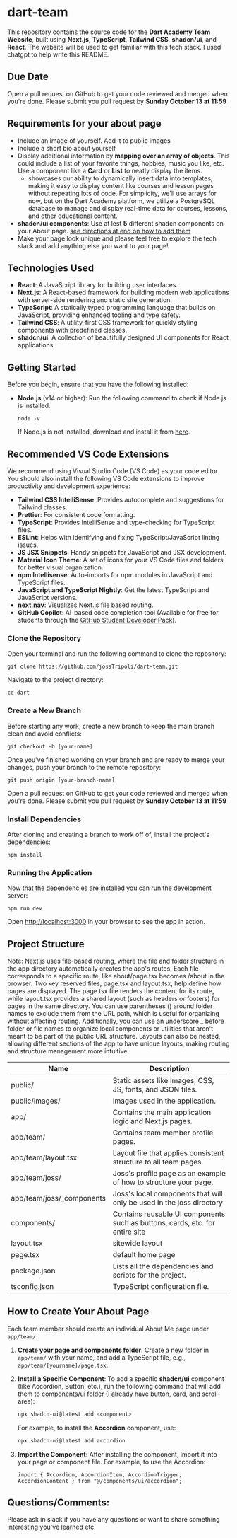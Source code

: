 # dart-team

This repository contains the source code for the **Dart Academy Team Website**, built using **Next.js**, **TypeScript**, **Tailwind CSS**, **shadcn/ui**, and **React**. The website will be used to get familiar with this tech stack. I used chatgpt to help write this README.

## Due Date

Open a pull request on GitHub to get your code reviewed and merged when you're done. Please submit you pull request by **Sunday October 13 at 11:59**

## Requirements for your about page
- Include an image of yourself. Add it to public images
- Include a short bio about yourself
- Display additional information by **mapping over an array of objects**. This could include a list of your favorite things, hobbies, music you like, etc. Use a component like a **Card** or **List** to neatly display the items. 
  - showcases our ability to dynamically insert data into templates, making it easy to display content like courses and lesson pages without repeating lots of code. For simplicity, we'll use arrays for now, but on the Dart Academy platform, we utilize a PostgreSQL database to manage and display real-time data for courses, lessons, and other educational content.
- **shadcn/ui components**: Use at lest **5** different shadcn components on your About page. [see directions at end on how to add them](#how-to-create-your-about-page) 
- Make your page look unique and please feel free to explore the tech stack and add anything else you want to your page!

## Technologies Used

- **React**: A JavaScript library for building user interfaces.
- **Next.js**: A React-based framework for building modern web applications with server-side rendering and static site generation.
- **TypeScript**: A statically typed programming language that builds on JavaScript, providing enhanced tooling and type safety.
- **Tailwind CSS**: A utility-first CSS framework for quickly styling components with predefined classes.
- **shadcn/ui**: A collection of beautifully designed UI components for React applications.

## Getting Started

Before you begin, ensure that you have the following installed:

- **Node.js** (v14 or higher): Run the following command to check if Node.js is installed:
   ```
  node -v
   ```
  If Node.js is not installed, download and install it from [here](https://nodejs.org).

## Recommended VS Code Extensions

We recommend using Visual Studio Code (VS Code) as your code editor. You should also install the following VS Code extensions to improve productivity and development experience:

- **Tailwind CSS IntelliSense**: Provides autocomplete and suggestions for Tailwind classes.
- **Prettier**: For consistent code formatting.
- **TypeScript**: Provides IntelliSense and type-checking for TypeScript files.
- **ESLint**: Helps with identifying and fixing TypeScript/JavaScript linting issues.
- **JS JSX Snippets**: Handy snippets for JavaScript and JSX development.
- **Material Icon Theme**: A set of icons for your VS Code files and folders for better visual organization.
- **npm Intellisense**: Auto-imports for npm modules in JavaScript and TypeScript files.
- **JavaScript and TypeScript Nightly**: Get the latest TypeScript and JavaScript versions.
- **next.nav**: Visualizes Next.js file based routing.
- **GitHub Copilot**: AI-based code completion tool (Available for free for students through the [GitHub Student Developer Pack](https://education.github.com/pack/join)).

### Clone the Repository
Open your terminal and run the following command to clone the repository:

 ```
git clone https://github.com/jossTripoli/dart-team.git
 ```

Navigate to the project directory:

 ```
cd dart
 ```

### Create a New Branch
Before starting any work, create a new branch to keep the main branch clean and avoid conflicts:

 ```
git checkout -b [your-name]
 ```

Once you've finished working on your branch and are ready to merge your changes, push your branch to the remote repository:

 ```
git push origin [your-branch-name]
 ```

Open a pull request on GitHub to get your code reviewed and merged when you're done. Please submit you pull request by **Sunday October 13 at 11:59**

### Install Dependencies
After cloning and creating a branch to work off of, install the project's dependencies:

 ```
npm install
 ```

### Running the Application
Now that the dependencies are installed you can run the development server:

 ```
npm run dev
 ```

Open [http://localhost:3000](http://localhost:3000) in your browser to see the app in action.

## Project Structure

Note: 
Next.js uses file-based routing, where the file and folder structure in the app directory automatically creates the app's routes. Each file corresponds to a specific route, like about/page.tsx becomes /about in the browser. Two key reserved files, page.tsx and layout.tsx, help define how pages are displayed. The page.tsx file renders the content for its route, while layout.tsx provides a shared layout (such as headers or footers) for pages in the same directory. You can use parentheses () around folder names to exclude them from the URL path, which is useful for organizing without affecting routing. Additionally, you can use an underscore _ before folder or file names to organize local components or utilities that aren't meant to be part of the public URL structure. Layouts can also be nested, allowing different sections of the app to have unique layouts, making routing and structure management more intuitive.

| Name               | Description                                                             |
|--------------------|-------------------------------------------------------------------------|
| public/            | Static assets like images, CSS, JS, fonts, and JSON files.              |
| public/images/     | Images used in the application.                                         |
| app/               | Contains the main application logic and Next.js pages.                  |
| app/team/          | Contains team member profile pages.                                     |
| app/team/layout.tsx| Layout file that applies consistent structure to all team pages.        |
| app/team/joss/     | Joss's profile page as an example of how to structure your page.        |
| app/team/joss/_components     | Joss's local components that will only be used in the joss directory     |
| components/        | Contains reusable UI components such as buttons, cards, etc. for entire site          |
| layout.tsx        | sitewide layout                  |
| page.tsx           | default home page                                |
| package.json       | Lists all the dependencies and scripts for the project.                 |
| tsconfig.json      | TypeScript configuration file.                                          |

## How to Create Your About Page
Each team member should create an individual About Me page under `app/team/`. 

1. **Create your page and components folder**:
Create a new folder in `app/team/` with your name, and add a TypeScript file, e.g., `app/team/[yourname]/page.tsx`.

2. **Install a Specific Component**:
   To add a specific **shadcn/ui** component (like Accordion, Button, etc.), run the following command that will add them to components/ui folder (I already have button, card, and scroll-area):

   ```bash
   npx shadcn-ui@latest add <component>
   ```

   For example, to install the **Accordion** component, use:
   
   ```bash
   npx shadcn-ui@latest add accordion
   ```

3. **Import the Component**:
   After installing the component, import it into your page or component file. For example, to use the Accordion:

   ```tsx
   import { Accordion, AccordionItem, AccordionTrigger, AccordionContent } from "@/components/ui/accordion";
   ```
## Questions/Comments:
  Please ask in slack if you have any questions or want to share something interesting you've learned etc.
